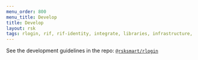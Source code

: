 ```yaml
---
menu_order: 800
menu_title: Develop
title: Develop
layout: rsk
tags: rlogin, rif, rif-identity, integrate, libraries, infrastructure, mobile, protocols, mvp, design, rbtc, defi, decentralized, quick-start, guides, tutorial, networks, dapps, tools, rootstock, rsk, ethereum, smart-contracts, install, get-started, how-to, mainnet, testnet, contracts, wallets, web3, crypto
---
```


See the development guidelines in the repo: [`@rsksmart/rlogin`](https://github.com/rsksmart/rlogin)
